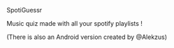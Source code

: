 SpotiGuessr

Music quiz made with all your spotify playlists !

(There is also an Android version created by @Alekzus)
